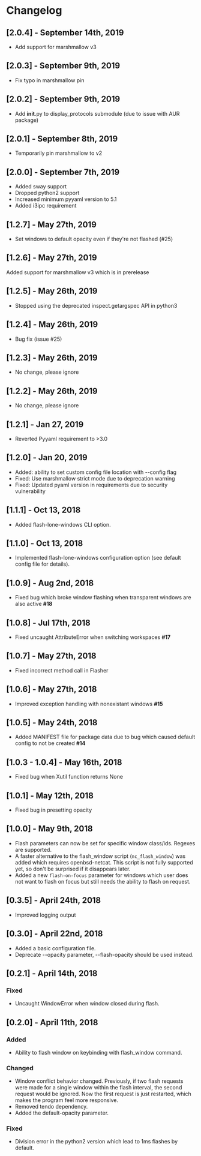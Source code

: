 # Changelog
## [2.0.4] - September 14th, 2019
- Add support for marshmallow v3

## [2.0.3] - September 9th, 2019
- Fix typo in marshmallow pin

## [2.0.2] - September 9th, 2019
- Add __init__.py to display_protocols submodule (due to issue with AUR package)

## [2.0.1] - September 8th, 2019
- Temporarily pin marshmallow to v2

## [2.0.0] - September 7th, 2019
- Added sway support
- Dropped python2 support
- Increased minimum pyyaml version to 5.1
- Added i3ipc requirement

## [1.2.7] - May 27th, 2019
- Set windows to default opacity even if they're not flashed (#25)

## [1.2.6] - May 27th, 2019
Added support for marshmallow v3 which is in prerelease

## [1.2.5] - May 26th, 2019
- Stopped using the deprecated inspect.getargspec API in python3

## [1.2.4] - May 26th, 2019
- Bug fix (issue #25)

## [1.2.3] - May 26th, 2019
- No change, please ignore

## [1.2.2] - May 26th, 2019
- No change, please ignore

## [1.2.1] - Jan 27, 2019
- Reverted Pyyaml requirement to >3.0

## [1.2.0] - Jan 20, 2019
- Added: ability to set custom config file location with --config flag
- Fixed: Use marshmallow strict mode due to deprecation warning
- Fixed: Updated pyaml version in requirements due to security vulnerability

## [1.1.1] - Oct 13, 2018 
- Added flash-lone-windows CLI option.

## [1.1.0] - Oct 13, 2018

- Implemented flash-lone-windows configuration option (see default config file
  for details).

## [1.0.9] - Aug 2nd, 2018

- Fixed bug which broke window flashing when transparent windows are also
  active **#18**

## [1.0.8] - Jul 17th, 2018
- Fixed uncaught AttributeError when switching workspaces **#17**

## [1.0.7] - May 27th, 2018
- Fixed incorrect method call in Flasher

## [1.0.6] - May 27th, 2018
- Improved exception handling with nonexistant windows **#15**

## [1.0.5] - May 24th, 2018
- Added MANIFEST file for package data due to bug which caused default config to not be created **#14**

## [1.0.3 - 1.0.4] - May 16th, 2018
- Fixed bug when Xutil function returns None

## [1.0.1] - May 12th, 2018
- Fixed bug in presetting opacity

## [1.0.0] - May 9th, 2018
- Flash parameters can now be set for specific window class/ids. Regexes are supported.
- A faster alternative to the flash_window script (`nc_flash_window`) was added which requires openbsd-netcat. This script is not fully supported yet, so don't be surprised if it disappears later.
- Added a new `flash-on-focus` parameter for windows which user does not want to flash on focus but still needs the ability to flash on request.


## [0.3.5] - April 24th, 2018
- Improved logging output


## [0.3.0] - April 22nd, 2018

- Added a basic configuration file.
- Deprecate --opacity parameter, --flash-opacity should be used instead.

## [0.2.1] - April 14th, 2018

### Fixed
- Uncaught WindowError when window closed during flash.

## [0.2.0] - April 11th, 2018

### Added
- Ability to flash window on keybinding with flash_window command.

### Changed
- Window conflict behavior changed. Previously, if two flash requests were made for a single window within the flash interval, the second request would be ignored. Now the first request is just restarted, which makes the program feel more responsive.
- Removed tendo dependency.
- Added the default-opacity parameter.

### Fixed

- Division error in the python2 version which lead to 1ms flashes by default.

